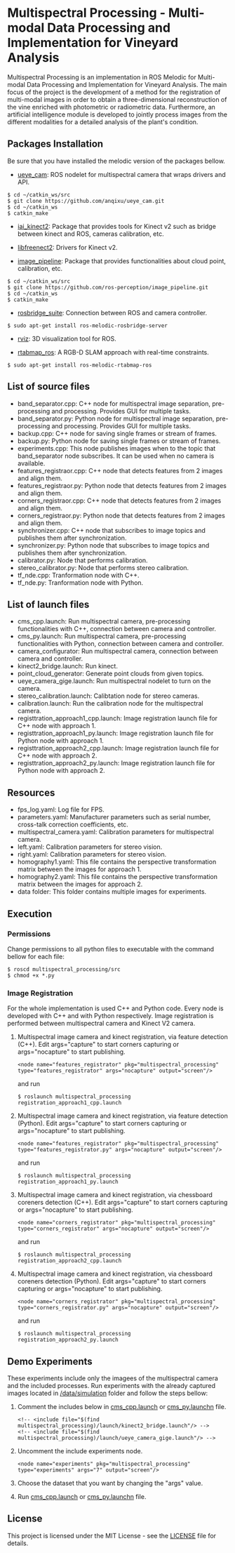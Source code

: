 # Multispectral Processing - Multi-modal Data Processing and Implementation for Vineyard Analysis

Multispectral Processing is an implementation in ROS Melodic for Multi-modal Data Processing and Implementation for Vineyard Analysis. The main focus of the project is the development
of a method for the registration of multi-modal images in order to obtain a three-dimensional
reconstruction of the vine enriched with photometric or radiometric data. Furthermore, an
artificial intelligence module is developed to jointly process images from the different modalities
for a detailed analysis of the plant's condition.

## Packages Installation

Be sure that you have installed the melodic version of the packages bellow.

* [ueye_cam](http://wiki.ros.org/ueye_cam): ROS nodelet for multispectral camera that wraps drivers and API.

```
$ cd ~/catkin_ws/src
$ git clone https://github.com/anqixu/ueye_cam.git
$ cd ~/catkin_ws
$ catkin_make
```

* [iai_kinect2](https://github.com/code-iai/iai_kinect2): Package that provides tools for Kinect v2 such as bridge between kinect and ROS, cameras calibration, etc.

* [libfreenect2](https://github.com/OpenKinect/libfreenect2): Drivers for Kinect v2.

* [image_pipeline](http://wiki.ros.org/image_pipeline): Package that provides functionalities about cloud point, calibration, etc.

```
$ cd ~/catkin_ws/src
$ git clone https://github.com/ros-perception/image_pipeline.git
$ cd ~/catkin_ws
$ catkin_make
```

* [rosbridge_suite](http://wiki.ros.org/rosbridge_suite): Connection between ROS and camera controller.

`$ sudo apt-get install ros-melodic-rosbridge-server`

* [rviz](http://wiki.ros.org/rviz): 3D visualization tool for ROS.

* [rtabmap_ros](http://wiki.ros.org/rtabmap_ros): A RGB-D SLAM approach with real-time constraints.

`$ sudo apt-get install ros-melodic-rtabmap-ros`

## List of source files

* band_separator.cpp: C++ node for multispectral image separation, pre-processing and processing. Provides GUI for multiple tasks.
* band_separator.py: Python node for multispectral image separation, pre-processing and processing. Provides GUI for multiple tasks.
* backup.cpp: C++ node for saving single frames or stream of frames. 
* backup.py: Python node for saving single frames or stream of frames.
* experiments.cpp: This node publishes images when to the topic that band_separator node subscribes. It can be used when no camera is available.
* features_registraor.cpp: C++ node that detects features from 2 images and align them.
* features_registraor.py: Python node that detects features from 2 images and align them.
* corners_registraor.cpp: C++ node that detects features from 2 images and align them.
* corners_registraor.py: Python node that detects features from 2 images and align them.
* synchronizer.cpp: C++ node that subscribes to image topics and publishes them after synchronization.
* synchronizer.py: Python node that subscribes to image topics and publishes them after synchronization.
* calibrator.py: Node that performs calibration.
* stereo_calibrator.py: Node that performs stereo calibration.
* tf_nde.cpp: Tranformation node with C++.
* tf_nde.py: Tranformation node with Python.

## List of launch files

* cms_cpp.launch: Run multispectral camera, pre-processing functionalities with C++, connection between camera and controller.
* cms_py.launch: Run multispectral camera, pre-processing functionalities with Python, connection between camera and controller.
* camera_configurator: Run multispectral camera, connection between camera and controller.
* kinect2_bridge.launch: Run kinect.
* point_cloud_generator: Generate point clouds from given topics.
* ueye_camera_gige.launch: Run multispectral nodelet to turn on the camera.
* stereo_calibration.launch: Calibtation node for stereo cameras.
* calibration.launch: Run the calibration node for the multispectral camera.
* registtration_approach1_cpp.launch: Image registration launch file for C++ node with approach 1.
* registtration_approach1_py.launch: Image registration launch file for Python node with approach 1.
* registtration_approach2_cpp.launch: Image registration launch file for C++ node with approach 2.
* registtration_approach2_py.launch: Image registration launch file for Python node with approach 2.

## Resources

* fps_log.yaml: Log file for FPS.
* parameters.yaml: Manufacturer parameters such as serial number, cross-talk correction coefficients, etc.
* multispectral_camera.yaml: Calibration parameters for multispectral camera.
* left.yaml: Calibration parameters for stereo vision.
* right.yaml: Calibration parameters for stereo vision.
* homography1.yaml: This file contains the perspective transformation matrix between the images for approach 1.
* homography2.yaml: This file contains the perspective transformation matrix between the images  for approach 2.
* data folder: This folder contains multiple images for experiments.

## Execution

### Permissions

Change permissions to all python files to executable with the command bellow for each file:

```
$ roscd multispectral_processing/src
$ chmod +x *.py
```

### Image Registration

For the whole implementation is used C++ and Python code. Every node is developed with C++ and with Python respectively. Image registration is performed between multispectral camera and Kinect V2 camera.

1. Multispectral image camera and kinect registration, via feature detection (C++). Edit args="capture" to start corners capturing or args="nocapture" to start publishing.

    `<node name="features_registrator" pkg="multispectral_processing" type="features_registrator" args="nocapture" output="screen"/>`

    and run

    `$ roslaunch multispectral_processing registration_approach1_cpp.launch`

2. Multispectral image camera and kinect registration, via feature detection (Python). Edit args="capture" to start corners capturing or args="nocapture" to start publishing.

    `<node name="features_registrator" pkg="multispectral_processing" type="features_registrator.py" args="nocapture" output="screen"/>`

    and run

    `$ roslaunch multispectral_processing registration_approach1_py.launch`

3. Multispectral image camera and kinect registration, via chessboard coreners detection (C++). Edit args="capture" to start corners capturing or args="nocapture" to start publishing.

    `<node name="corners_registrator" pkg="multispectral_processing" type="corners_registrator" args="nocapture" output="screen"/>`

    and run

    `$ roslaunch multispectral_processing registration_approach2_cpp.launch`

4. Multispectral image camera and kinect registration, via chessboard coreners detection  (Python). Edit args="capture" to start corners capturing or args="nocapture" to start publishing.

    `<node name="corners_registrator" pkg="multispectral_processing" type="corners_registrator.py" args="nocapture" output="screen"/>`

    and run

    `$ roslaunch multispectral_processing registration_approach2_py.launch`

## Demo Experiments

These experiments include only the imagees of the multispectral camera and the included processes. Run experiments with the already captured images located in [/data/simulation](/data/simulation) folder and follow the steps bellow:

1. Comment the includes below in [cms_cpp.launch](/launch/cms_cpp.launch) or [cms_py.launchn](/launch/cms_cpp.launch) file.

    ```
    <!-- <include file="$(find multispectral_processing)/launch/kinect2_bridge.launch"/> -->
    <!-- <include file="$(find multispectral_processing)/launch/ueye_camera_gige.launch"/> -->
    ```
2. Uncomment the include experiments node.

    `<node name="experiments" pkg="multispectral_processing" type="experiments" args="7" output="screen"/>`

3. Choose the dataset that you want by changing the "args" value.
4. Run [cms_cpp.launch](/launch/cms_cpp.launch) or [cms_py.launchn](/launch/cms_cpp.launch) file.

## License

This project is licensed under the MIT License - see the [LICENSE](LICENSE) file for details.
